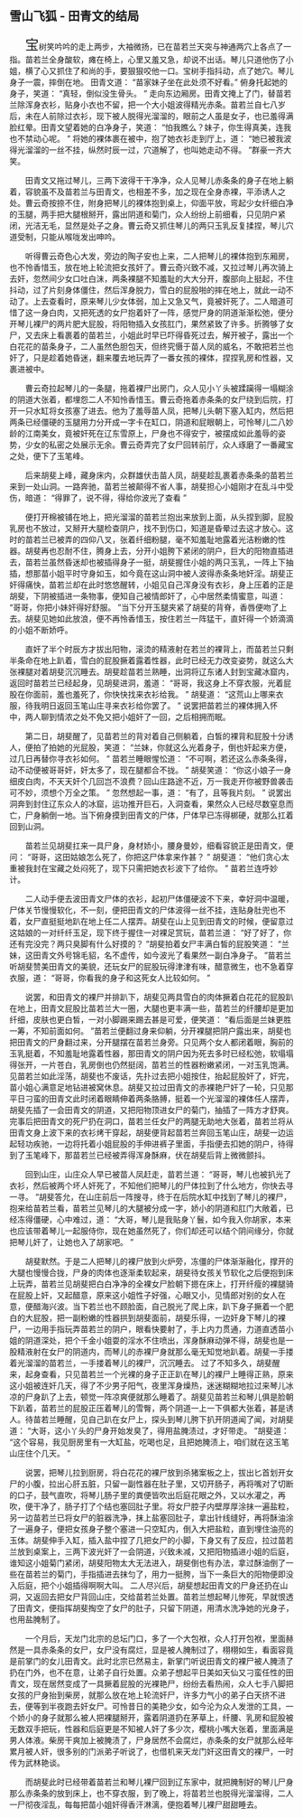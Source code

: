 ## 雪山飞狐 - 田青文的结局

&emsp;&emsp;<font size=5>宝</font>树笑吟吟的走上两步，大袖微扬，已在苗若兰天突与神通两穴上各点了一指。苗若兰全身酸软，瘫在椅上，心里又羞又急，却说不出话。琴儿只道他伤了小姐，横了心又抓住了和尚的手，要狠狠咬他一口。宝树手指抖动，点了她穴。琴儿身子一震，摔倒在地。 
田青文道： “苗家妹子坐在此处须不好看。”
俯身托起她的身子，笑道： “真轻，倒似没生骨头。 ”
走向东边厢房。田青文掩上了门，替苗若兰除浑身衣衫，贴身小衣也不留，把一个大小姐波得精光赤条。苗若兰自七八岁后，未在人前除过衣衫，现下被人脱得光溜溜的，眼前之人虽是女子，也已羞得满脸红晕。田青文望着她的白净身子，笑道： “怕我瞧么？妹子，你生得真美，连我也不禁动心呢。 ”
将她的裸体裹在被中，抱了她衣衫走到厅上，道： “她已被我波得光溜溜的一丝不挂，纵然时辰一过，穴道解了，也叫她走动不得。 ”群豪一齐大笑。

&emsp;&emsp;田青文又拖过琴儿，三两下波得干干净净，众人见琴儿赤条条的身子在地上躺着，容貌虽不及苗若兰与田青文，也相差不多，加之现在全身赤裸，平添诱人之处。曹云奇按捺不住，附身把琴儿的裸体抱到桌上，仰面平放，弯起少女纤细白净的玉腿，两手把大腿根掰开，露出阴道和菊门，众人纷纷上前细看，只见阴户紧闭，光洁无毛，显然是处子之身。曹云奇又抓住琴儿的两只玉乳反复揉捏，琴儿穴道受制，只能从喉咙发出呻吟。 

&emsp;&emsp;听得曹云奇色心大发，旁边的陶子安也上来，二人把琴儿的裸体抱到东厢房，也不怜香惜玉，放在地上轮流把女孩奸了。曹云奇兴致不减，又拉过琴儿再次骑上去奸，忽然间少女口吐白沫，两条裸腿不知羞耻的大大分开，腹部向上挺起，不住抖动，过了片刻身体僵住，然后浑身脱力，雪白的屁股啪的摔在地上，就此一动不动了。上去查看时，原来琴儿少女体弱，加上又急又气，竟被奸死了。二人暗道可惜了这一身白肉，又把死透的女尸抱着奸了一阵，感觉尸身的阴道渐渐松弛，便分开琴儿裸尸的两片肥大屁股，将阳物插入女孩肛门，果然紧致了许多。折腾够了女尸，又去床上看裹着的苗若兰，小姐此时早已吓得昏死过去，解开被子，露出一个白花花的苗条身子，二人虽然色胆包天，但终究慑于苗人凤的威名，不敢把若兰也奸了，只是趁着她昏迷，翻来覆去地玩弄了一番女孩的裸体，捏捏乳房和性器，又裹进被中。 

&emsp;&emsp;曹云奇拉起琴儿的一条腿，拖着裸尸出房门，众人见小丫头被蹂躏得一塌糊涂的阴道大张着，都埋怨二人不知怜香惜玉。曹云奇拖着赤条条的女尸绕到后院，打开一只水缸将女孩塞了进去。他为了羞辱苗人凤，把琴儿头朝下塞入缸内，然后把两条已经僵硬的玉腿用力分开成一字卡在缸口，阴道和屁眼朝上，可怜琴儿二八妙龄的江南美女，竟被奸死在辽东雪原上，尸身也不得安宁，被摆成如此羞辱的姿势，少女的私密之处展示无余。曹云奇弄完了女尸回转前厅，众人琢磨了一番藏宝之处，便下了玉笔峰。

&emsp;&emsp;后来胡斐上峰，藏身床内，众群雄伏击苗人凤，胡斐趁乱裹着赤条条的苗若兰来到一处山洞。一路奔驰，苗若兰被颠得不省人事，胡斐担心小姐刚才在乱斗中受伤，暗道： “得罪了，说不得，得给你波光了查看 ”

&emsp;&emsp;便打开棉被铺在地上，把光溜溜的苗若兰抱出来放到上面，从头捏到脚，屁股乳房也不放过，又掰开大腿检查阴户，找不到伤口，知道是昏晕过去这才放心。这时的苗若兰已被弄的四仰八叉，张着纤细粉腿，毫不知羞耻地露着光洁粉嫩的性器。胡斐再也忍耐不住，腾身上去，分开小姐胯下紧闭的阴户，巨大的阳物直插进去，苗若兰虽然昏迷却也被插得身子一挺，胡斐握住小姐的两只玉乳，一阵上下抽插，想那苗小姐平时守身如玉，如今竟在这山洞中被人波得赤条条地奸淫。胡斐正奸得痛快，苗若兰却在此时悠悠醒转，小姐见自己浑身没有衣衫，身上压着的正是胡斐，下阴被插进一条物事，便知自己被情郎奸了，心中居然柔情蜜意，叫道： “哥哥，你把小妹奸得好舒服。 ”当下分开玉腿夹紧了胡斐的背脊，香唇便吻了上去。胡斐见她如此放浪，便不再怜香惜玉，按住若兰一阵猛干，直奸得一个娇滴滴的小姐不断娇呼。 

&emsp;&emsp;直奸了半个时辰方才拔出阳物，滚烫的精液射在若兰的裸背上，而苗若兰只剩半条命在地上趴着，雪白的屁股撅着露着性器，此时已经无力改变姿势，就这么大张裸腿对着胡斐沉沉睡去。胡斐趁苗若兰熟睡，出洞将辽东诸人封到宝藏冰窟内，返回时苗若兰已经起身，见胡斐进洞，羞道： “哥哥，我这身上不穿衣服，光着屁股在你面前，羞也羞死了，你快快找来衣衫给我。 ”
胡斐道： “这荒山上哪来衣服，待我明日返回玉笔山庄寻来衣衫给你罢了。 ”
说罢把苗若兰的裸体拥入怀中，两人聊到情浓之处不免又把小姐奸了一回，之后相拥而眠。

&emsp;&emsp;第二日，胡斐醒了，见苗若兰的背对着自己侧躺着，白皙的裸背和屁股十分诱人，便拍了拍她的光屁股，笑道： “兰妹，你就这么光着身子，倒也奸起来方便，过几日再替你寻衣衫如何。 ”
苗若兰睡眼惺忪道： “不可啊，若还这么赤条条得，动不动便被哥哥奸，奸太多了，现在腿都合不拢。 ”
胡斐笑道： “你这小娘子一身细皮白肉，不天天奸个几回岂不浪费？回山庄路途不近，万一我走开你被野兽袭击可不妙，须想个万全之策。 ”
忽然想起一事，道： “有了，且等我片刻。 ”
说罢出洞奔到封住辽东众人的冰窟，运功推开巨石，入洞查看，果然众人已经尽数窒息而亡，尸身躺倒一地。当下俯身摸到田青文的尸体，尸体早已冻得梆硬，就那么扛着回到山洞。

&emsp;&emsp;苗若兰见胡斐扛来一具尸身，身材娇小，腰身曼妙，细看容貌正是田青文，便问： “哥哥，这田姑娘怎么死了，你把这尸体拿来作甚？ ”
胡斐道： “他们贪心太重被我封在宝藏之处闷死了，现下只需把她衣衫波下了给你。 ”
苗若兰连呼妙计。 

&emsp;&emsp;二人动手便去波田青文尸体的衣衫，起初尸体僵硬波不下来，幸好洞中温暖，尸体关节慢慢软化，不一刻，便把田青文的尸体波得一丝不挂，连贴身肚兜也不着，女尸直挺挺地趴在地上任二人摆弄。胡斐在山上见到田青文的时候，便留意过这姑娘的一对纤纤玉足，现下终于握住一对裸足赏玩，苗若兰道： “好了好了，你还有完没完？两只臭脚有什么好摸的？ ”胡斐拍着女尸丰满白皙的屁股笑道： “兰妹，这田青文外号锦毛貂，名不虚传，如今波光了看果然一副白净身子。 ”苗若兰听胡斐赞美田青文的美貌，还玩女尸的屁股玩得津津有味，醋意微生，也不急着穿衣服，道： “哥哥，你看我的身子和这死女人比较如何。 ”

&emsp;&emsp;说罢，和田青文的裸尸并排趴下，胡斐见两具雪白的肉体撅着白花花的屁股趴在地上，田青文屁股比苗若兰大一圈，大腿也更丰满一些，苗若兰的纤腰却是更加纤细，皮肤也更白皙，一对小脚踢来踢去甚是可爱，便笑道： “看后面是兰妹更胜一筹，不知前面如何。 ”苗若兰便翻过身来仰躺，分开裸腿把阴户露出来，胡斐也把田青文的尸身翻过来，分开腿摆在苗若兰身旁。只见两个女人都闭着眼，胸前的玉乳挺着，不知羞耻地露着性器，那田青文的阴户因为死去多时已经松弛，软塌塌得张开，一片苍白，乳房倒也仍然挺阔，苗若兰的性器粉嫩紧闭，一对玉乳饱满。见苗若兰如此淫荡，胡斐也不废话，先扑过去把小姐按住，抬起屁股奸了，奸完，苗小姐心满意足地钻进被窝休息。胡斐又拉过田青文的赤裸艳尸奸了一轮，只见那平日刁蛮的田青文此时闭着眼睛伸着两条胳膊，挺着一个光溜溜的裸体任人摆弄，胡斐先插了一会田青文的阴道，又把阳物顶进女尸的菊门，抽插了一阵方才舒爽。完事后把田青文的死尸扔在洞口，苗若兰任女尸的两腿无助地大张着，苗若兰将从田青文身上波下来的衣衫烤干穿起，胡斐便背起苗若兰奔回玉笔山庄，胡斐一边运起轻功疾驰，一边将托着小姐屁股的手伸进裤子里面，手指便去扣她的阴户，待得到了玉笔峰下，那苗若兰已经被弄得浑身酥麻，伏在胡斐后背上微微颤抖。

&emsp;&emsp;回到山庄，山庄众人早已被苗人凤赶走，苗若兰道： “哥哥，琴儿也被扒光了衣衫，然后被两个坏人奸死了，不知他们把琴儿的尸体拉到了什么地方，你快去寻一寻。 ”胡斐答允，在山庄前后一阵搜寻，终于在后院水缸中找到了琴儿的裸尸，抱来给苗若兰看，苗若兰见琴儿的大腿被分成一字，娇小的阴道和肛门大敞着，已经冻得僵硬，心中难过，道： “大哥，琴儿是我贴身丫鬟，如今我入你胡家，本来也应该带着琴儿一起服侍你，现在她虽然死了，你们却还可以结个阴间缘分，你就把琴儿奸了，让她也入了胡家吧。 ”

&emsp;&emsp;胡斐默然。于是二人把琴儿的裸尸放到火炉旁，冻僵的尸体渐渐融化，撑开的大腿也慢慢合拢，尸身的肉体也逐渐柔软起来，胡斐待女孩关节软化之后便抱到床上玩弄，苗若兰见胡斐把白白净净的全裸女尸脸朝下摁在床上，打开纤瘦的裸腿骑在屁股上奸，又起醋意，原来这小姐性子好强，心眼又小，见情郎对别的女人在意，便醋海兴波。当下若兰也不顾脸面，自己脱光了爬上床，趴下身子撅着一个肥白的大屁股，把一副粉嫩的性器拱到胡斐面前，胡斐乐得，一边奸身下琴儿的裸尸，一边用手指玩弄苗若兰的阴户，眼看快要射了，手上内力贯通，力道直透苗小姐的阴道深处，把个千金小姐耍的淫水不住喷出，浑身酥麻动弹不得，胡斐也是一股精液射在女尸的阴道内，而琴儿的赤裸尸身就那么毫无知觉地趴着。胡斐一手搂着光溜溜的苗若兰，一手搂着琴儿的裸尸，沉沉睡去。 
过了不知多久，胡斐醒来，起身查看，只见苗若兰一个光裸的身子正正趴在琴儿的裸尸上睡得正熟，原来这小姐被连奸几天，得了不少男子阳气，夜里浑身燥热，迷迷糊糊地拉过来琴儿冰凉的尸身趴了上去，顿觉一阵凉爽便就那么睡着了。胡斐见苗若兰和琴儿俱是脸朝下趴着，苗若兰的屁股正压着琴儿的雪臀，两个阴道一上一下俱都大张着，甚是诱人。待苗若兰睡醒，见自己趴在女尸上，探头到琴儿胯下扒开阴道闻了闻，对胡斐道： “大哥，这小丫头的尸身开始发臭了，得用盐腌渍过，才好带走。 ”胡斐道： “这个容易，我见厨房里有一大缸盐，吃喝也足，且把她腌渍上，咱们就在这玉笔山庄住个几天。 ”

&emsp;&emsp;说罢，把琴儿拉到厨房，将白花花的裸尸放到杀猪案板之上，拔出匕首划开女尸的小腹，拉出心肝五脏，只留一副性器在肚子里，又切开肠子，再将嘴对了切断的口子，鼓气直吹，将琴儿肠子里的粪便皆吹出后庭花眼之外，又以水灌之，再吹，便干净了，肠子打了个结也塞回肚子里。将女尸腔子内壁厚厚涂抹一遍盐粒，另一边苗若兰已将女尸的脏器洗净，抹上盐塞回肚子，拿出针线缝好，再将酥油涂了一遍身子，便把女孩身子整个塞进一只空缸内，倒入大把盐粒，直到埋住油亮的玉体。胡斐伸手入缸，插入盐中捏了几把女尸的小脚，下身又有了反应，拉过苗若兰放到桌案上，三两下波光奸了一会阴道，兴致未减，又把阳物插进小姐的后庭，谁知这小姐菊门紧闭，胡斐阳物太大无法进入，胡斐倒也有办法，拿过酥油倒了一些在苗若兰的菊门，手指插进去抹匀了，用力一挺胯，当下一条巨大的阳物便即没入后庭，把个小姐插得啊啊大叫。 
二人尽兴后，胡斐想起田青文的尸身还扔在山洞，又返回去把女尸背回山庄，交给苗若兰处置。苗若兰想起琴儿惨死，早就恨透了田青文，便指挥胡斐掏空了女尸的肚子，只留下阴道，用清水洗净她的光身子，也用盐腌制了。 
 
&emsp;&emsp;一个月后，天龙门北宗的总坛门口，多了一个大包袱，众人打开包袱，里面赫然是一具赤条条的女尸，女尸没有腐烂，显是被人腌制过了，栩栩如生，看面容竟是前掌门的女儿田青文。此时北宗已然易主，新掌门听说田青文的裸尸被人腌渍了扔在门外，也不在意，让弟子自行处置。众弟子想起平日美如天仙又刁蛮任性的田青文，现在居然变成了一具撅着屁股的光裸艳尸，纷纷去看热闹，众人七手八脚把女孩的尸身抬到柴房，就那么放在地上轮流奸尸，许多力气小的弟子白天挤不进去，便等到半夜跑去奸女尸。可怜昔日的美艳少女，如今沦为众人发泄的工具，一个娇小的身子就那么被人把裸腿掰开，露着阴道扔在茅草上，纤腰、乳房和屁股被无数双手把玩，性器和后庭更是不知被人奸了多少次，樱桃小嘴大张着，里面满是男人体液。柴房干爽加上被腌渍了，尸身居然不会腐烂，赤条条的女尸就那么经年累月被人奸，很多别的门派弟子听说了，也借机来天龙门奸这田青文的裸尸，一时传为武林艳谈。 
 
&emsp;&emsp;而胡斐此时已经带着苗若兰和琴儿裸尸回到辽东家中，就把腌制好的琴儿尸身那么赤条条的放到床上，也不穿衣服，到了晚上，将苗若兰也脱得光溜溜得，二人一尸彻夜淫乱，每每把苗小姐奸得香汗淋漓，便抱着琴儿裸尸甜甜睡去。 